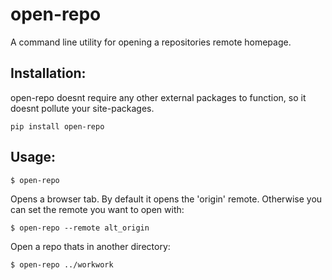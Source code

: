 # open-repo
A command line utility for opening a repositories remote homepage.

## Installation:
open-repo doesnt require any other external packages to function, so it doesnt pollute your site-packages.

`pip install open-repo`

## Usage:
`$ open-repo`

Opens a browser tab. By default it opens the 'origin' remote. Otherwise you can set the remote you want to open with:

`$ open-repo --remote alt_origin`

Open a repo thats in another directory:

`$ open-repo ../workwork`
